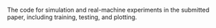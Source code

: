 The code for simulation and real-machine experiments in the submitted paper, including training, testing, and plotting.
